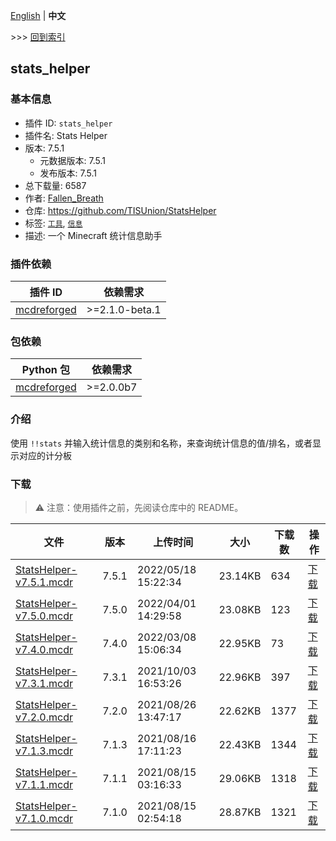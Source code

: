 [English](readme.md) | **中文**

\>\>\> [回到索引](/readme-zh_cn.md)

## stats_helper

### 基本信息

- 插件 ID: `stats_helper`
- 插件名: Stats Helper
- 版本: 7.5.1
  - 元数据版本: 7.5.1
  - 发布版本: 7.5.1
- 总下载量: 6587
- 作者: [Fallen_Breath](https://github.com/Fallen-Breath)
- 仓库: https://github.com/TISUnion/StatsHelper
- 标签: [`工具`](/labels/tool/readme-zh_cn.md), [`信息`](/labels/information/readme-zh_cn.md)
- 描述: 一个 Minecraft 统计信息助手

### 插件依赖

| 插件 ID | 依赖需求 |
| --- | --- |
| [mcdreforged](https://github.com/Fallen-Breath/MCDReforged) | \>=2.1.0-beta.1 |

### 包依赖

| Python 包 | 依赖需求 |
| --- | --- |
| [mcdreforged](https://pypi.org/project/mcdreforged) | \>=2.0.0b7 |

### 介绍

使用 `!!stats` 并输入统计信息的类别和名称，来查询统计信息的值/排名，或者显示对应的计分板

### 下载

> :warning: 注意：使用插件之前，先阅读仓库中的 README。

| 文件 | 版本 | 上传时间 | 大小 | 下载数 | 操作 |
| --- | --- | --- | --- | --- | --- |
| [StatsHelper-v7.5.1.mcdr](https://github.com/TISUnion/StatsHelper/releases/tag/v7.5.1) | 7.5.1 | 2022/05/18 15:22:34 | 23.14KB | 634 | [下载](https://github.com/TISUnion/StatsHelper/releases/download/v7.5.1/StatsHelper-v7.5.1.mcdr) |
| [StatsHelper-v7.5.0.mcdr](https://github.com/TISUnion/StatsHelper/releases/tag/v7.5.0) | 7.5.0 | 2022/04/01 14:29:58 | 23.08KB | 123 | [下载](https://github.com/TISUnion/StatsHelper/releases/download/v7.5.0/StatsHelper-v7.5.0.mcdr) |
| [StatsHelper-v7.4.0.mcdr](https://github.com/TISUnion/StatsHelper/releases/tag/v7.4.0) | 7.4.0 | 2022/03/08 15:06:34 | 22.95KB | 73 | [下载](https://github.com/TISUnion/StatsHelper/releases/download/v7.4.0/StatsHelper-v7.4.0.mcdr) |
| [StatsHelper-v7.3.1.mcdr](https://github.com/TISUnion/StatsHelper/releases/tag/v7.3.1) | 7.3.1 | 2021/10/03 16:53:26 | 22.96KB | 397 | [下载](https://github.com/TISUnion/StatsHelper/releases/download/v7.3.1/StatsHelper-v7.3.1.mcdr) |
| [StatsHelper-v7.2.0.mcdr](https://github.com/TISUnion/StatsHelper/releases/tag/v7.2.0) | 7.2.0 | 2021/08/26 13:47:17 | 22.62KB | 1377 | [下载](https://github.com/TISUnion/StatsHelper/releases/download/v7.2.0/StatsHelper-v7.2.0.mcdr) |
| [StatsHelper-v7.1.3.mcdr](https://github.com/TISUnion/StatsHelper/releases/tag/v7.1.3) | 7.1.3 | 2021/08/16 17:11:23 | 22.43KB | 1344 | [下载](https://github.com/TISUnion/StatsHelper/releases/download/v7.1.3/StatsHelper-v7.1.3.mcdr) |
| [StatsHelper-v7.1.1.mcdr](https://github.com/TISUnion/StatsHelper/releases/tag/v7.1.1) | 7.1.1 | 2021/08/15 03:16:33 | 29.06KB | 1318 | [下载](https://github.com/TISUnion/StatsHelper/releases/download/v7.1.1/StatsHelper-v7.1.1.mcdr) |
| [StatsHelper-v7.1.0.mcdr](https://github.com/TISUnion/StatsHelper/releases/tag/v7.1.0) | 7.1.0 | 2021/08/15 02:54:18 | 28.87KB | 1321 | [下载](https://github.com/TISUnion/StatsHelper/releases/download/v7.1.0/StatsHelper-v7.1.0.mcdr) |

